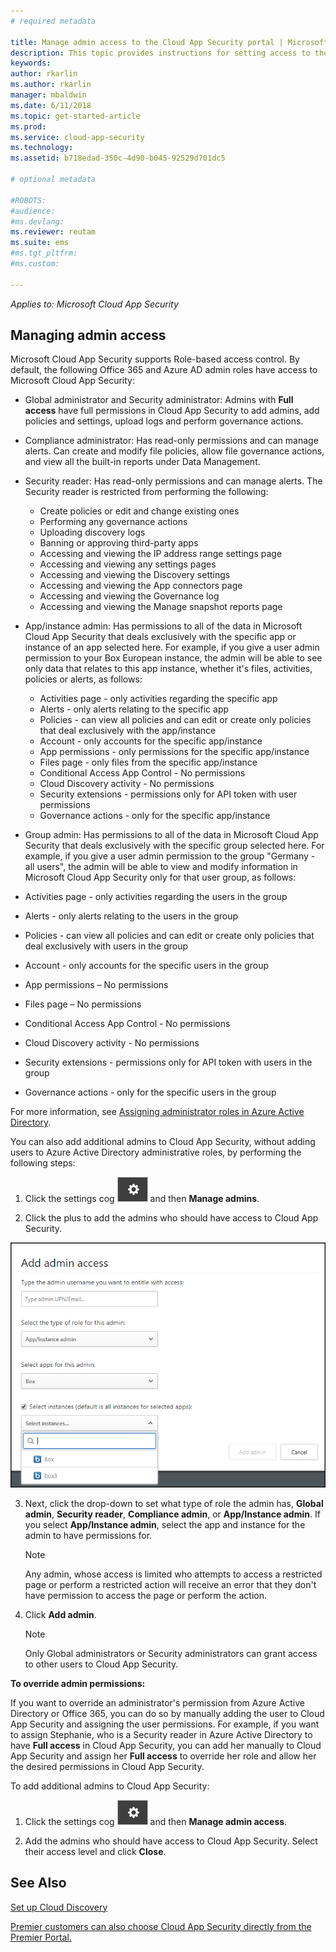 ```yaml
---
# required metadata

title: Manage admin access to the Cloud App Security portal | Microsoft Docs
description: This topic provides instructions for setting access to the Cloud App Security portal for your admins.
keywords:
author: rkarlin
ms.author: rkarlin
manager: mbaldwin
ms.date: 6/11/2018
ms.topic: get-started-article
ms.prod:
ms.service: cloud-app-security
ms.technology:
ms.assetid: b718edad-350c-4d90-b045-92529d701dc5

# optional metadata

#ROBOTS:
#audience:
#ms.devlang:
ms.reviewer: reutam
ms.suite: ems
#ms.tgt_pltfrm:
#ms.custom:

---
```



*Applies to: Microsoft Cloud App Security*


## Managing admin access

Microsoft Cloud App Security supports Role-based access control. By default, the following Office 365 and Azure AD admin roles have access to Microsoft Cloud App Security:

- Global administrator and Security administrator: Admins with **Full access** have full permissions in Cloud App Security to add admins, add policies and settings, upload logs and perform governance actions.

- Compliance administrator: Has read-only permissions and can manage alerts. Can create and modify file policies, allow file governance actions, and view all the built-in reports under Data Management. 

- Security reader: Has read-only permissions and can manage alerts. The Security reader is restricted from performing the following:

  - Create policies or edit and change existing ones 
  - Performing any governance actions 
  - Uploading discovery logs
  - Banning or approving third-party apps
  - Accessing and viewing the IP address range settings page
  - Accessing and viewing any settings pages 
  - Accessing and viewing the Discovery settings 
  - Accessing and viewing the App connectors page
  - Accessing and viewing the Governance log 
  - Accessing and viewing the Manage snapshot reports page 

- App/instance admin: Has permissions to all of the data in Microsoft Cloud App Security that deals exclusively with the specific app or instance of an app selected here. For example, if you give a user admin permission to your Box European instance, the admin will be able to see only data that relates to this app instance, whether it's files, activities, policies or alerts, as follows:

  - Activities page - only activities regarding the specific app
  - Alerts - only alerts relating to the specific app
  - Policies - can view all policies and can edit or create only policies that deal exclusively with the app/instance
  - Account - only accounts for the specific app/instance
  - App permissions - only permissions for the specific app/instance
  - Files page - only files from the specific app/instance
  - Conditional Access App Control - No permissions
  - Cloud Discovery activity - No permissions
  - Security extensions - permissions only for API token with user permissions
  - Governance actions - only for the specific app/instance 

- Group admin: Has permissions to all of the data in Microsoft Cloud App Security that deals exclusively with the specific group selected here. For example, if you give a user admin permission to the group "Germany - all users", the admin will be able to view and modify information in Microsoft Cloud App Security only for that user group, as follows:

 - Activities page - only activities regarding the users in the group
 - 	Alerts - only alerts relating to the users in the group
 - 	Policies - can view all policies and can edit or create only policies that deal exclusively with users in the group
 - 	Account - only accounts for the specific users in the group
 - 	App permissions – No permissions
 - 	Files page – No permissions
 - 	Conditional Access App Control - No permissions
 - 	Cloud Discovery activity - No permissions
 - 	Security extensions - permissions only for API token with users in the group
 - 	Governance actions - only for the specific users in the group



For more information, see [Assigning administrator roles in Azure Active Directory](https://docs.microsoft.com/en-us/azure/active-directory/active-directory-assign-admin-roles).

You can also add additional admins to Cloud App Security, without adding users to Azure Active Directory administrative roles, by performing the following steps:

1. Click the settings cog ![settings icon](./media/settings-icon.png "settings icon") and then **Manage admins**. 

2. Click the plus to add the admins who should have access to Cloud App Security.
  
  ![add admins](./media/add-admin.png)
    
3. Next, click the drop-down to set what type of role the admin has, **Global admin**, **Security reader**, **Compliance admin**, or **App/Instance admin**. If you select **App/Instance admin**, select the app and instance for the admin to have permissions for.

     >[!NOTE]
      >Any admin, whose access is limited who attempts to access a restricted page or perform a restricted action will receive an error that they don't have permission to access the page or perform the action.
4. Click **Add admin**.  

   >[!NOTE]
    >Only Global administrators or Security administrators can grant access to other users to Cloud App Security.
  
**To override admin permissions:**

If you want to override an administrator's permission from Azure Active Directory or Office 365, you can do so by manually adding the user to Cloud App Security and assigning the user permissions.
For example, if you want to assign Stephanie, who is a Security reader in Azure Active Directory to have **Full access** in Cloud App Security, you can add her manually to Cloud App Security and assign her **Full access** to override her role and allow her the desired permissions in Cloud App Security. 


To add additional admins to Cloud App Security:
1. Click the settings cog ![settings icon](./media/settings-icon.png "settings icon") and then **Manage admin access**. 

2. Add the admins who should have access to Cloud App Security. Select their access level and click **Close**.

## See Also  
[Set up Cloud Discovery](set-up-cloud-discovery.md)   

[Premier customers can also choose Cloud App Security directly from the Premier Portal.](https://premier.microsoft.com/)  
  
  